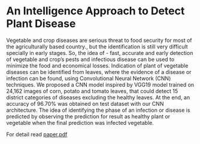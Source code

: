 # An Intelligence Approach to Detect Plant Disease

Vegetable and crop diseases are serious threat to food security for most of the agriculturally based country., but the identification is still very difficult specially in early stages. So, the idea of - fast, accurate and early detection of vegetable and crop’s pests and infectious disease can be used to minimize the food and economical losses. Indication of plant of vegetable diseases can be identified from leaves, where the evidence of a disease or infection can be found, using Convolutional Neural Network (CNN) techniques. We proposed a CNN model inspired by VGG19 model trained on 24,162 images of corn, potato and tomato leaves, that could detect 15 district categories of diseases excluding the healthy leaves.  At the end, an accuracy of 96.70% was obtained on test dataset with our CNN architecture. The idea of identifying the phase of an infection or disease is predicted by observing the prediction for result as healthy plant or vegetable when the final prediction was infected vegetable.

For detail read [paper.pdf](https://github.com/marufzaman/An-Intelligence-Approach-to-Detect-Plant-Disease/blob/master/Thesis_Paper.pdf)
